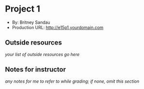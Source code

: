 # Project 1
+ By: Britney Sandau
+ Production URL: <http://e15p1.yourdomain.com>

## Outside resources
*your list of outside resources go here*

## Notes for instructor
*any notes for me to refer to while grading; if none, omit this section* 